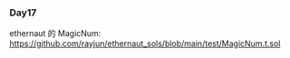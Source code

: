 ### Day17
ethernaut 的 MagicNum: https://github.com/rayjun/ethernaut_sols/blob/main/test/MagicNum.t.sol
